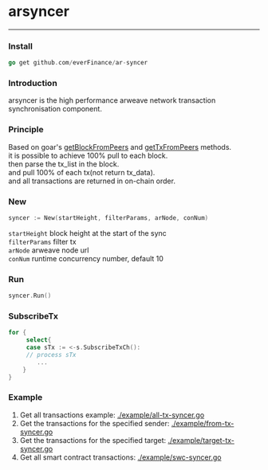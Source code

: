 # arsyncer

---
### Install
```go
go get github.com/everFinance/ar-syncer
```

### Introduction
arsyncer is the high performance arweave network transaction synchronisation component.

### Principle
Based on goar's [getBlockFromPeers](https://github.com/everFinance/goar/blob/main/client_broadcast.go#L55) and [getTxFromPeers](https://github.com/everFinance/goar/blob/main/client_broadcast.go#L75) methods.    
it is possible to achieve 100% pull to each block.   
then parse the tx_list in the block.   
and pull 100% of each tx(not return tx_data).   
and all transactions are returned in on-chain order.    

### New
```go
syncer := New(startHeight, filterParams, arNode, conNum)
```
`startHeight` block height at the start of the sync   
`filterParams` filter tx   
`arNode` arweave node url   
`conNum` runtime concurrency number, default 10   

### Run
```go
syncer.Run()
```

### SubscribeTx
```go
for {
     select{
	 case sTx := <-s.SubscribeTxCh():
	 // process sTx
	    ...
    }
}
```


### Example
1. Get all transactions example: [./example/all-tx-syncer.go](https://github.com/everFinance/ar-syncer/blob/v1.0.0/example/all-tx-syncer.go)
2. Get the transactions for the specified sender: [./example/from-tx-syncer.go](https://github.com/everFinance/ar-syncer/blob/v1.0.0/example/from-tx-syncer.go)
3. Get the transactions for the specified target: [./example/target-tx-syncer.go](https://github.com/everFinance/ar-syncer/blob/v1.0.0/example/target-tx-syncer.go)
4. Get all smart contract transactions: [./example/swc-syncer.go](https://github.com/everFinance/ar-syncer/blob/v1.0.0/example/swc-syncer.go)


